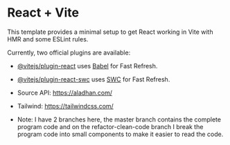 # React + Vite

This template provides a minimal setup to get React working in Vite with HMR and some ESLint rules.

Currently, two official plugins are available:

- [@vitejs/plugin-react](https://github.com/vitejs/vite-plugin-react/blob/main/packages/plugin-react/README.md) uses [Babel](https://babeljs.io/) for Fast Refresh.
- [@vitejs/plugin-react-swc](https://github.com/vitejs/vite-plugin-react-swc) uses [SWC](https://swc.rs/) for Fast Refresh.
- Source API: https://aladhan.com/
- Tailwind: https://tailwindcss.com/

- Note:
I have 2 branches here, the master branch contains the complete program code and on the refactor-clean-code branch I break the program code into small components to make it easier to read the code.
